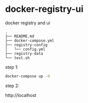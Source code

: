 # docker-registry-ui
docker registry and ui

```
.
├── README.md
├── docker-compose.yml
├── registry-config
│   └── config.yml
├── registry-data
└── test.sh
```

step 1:

```sh
docker-compose up -d
```

step 2:

http://localhost
